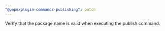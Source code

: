 ```yaml
---
"@pnpm/plugin-commands-publishing": patch
---
```


Verify that the package name is valid when executing the publish command.
